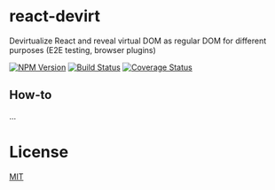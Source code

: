 # react-devirt

Devirtualize React and reveal virtual DOM as regular DOM for different purposes (E2E testing, browser plugins)

[![NPM Version][npm-image]][npm-url]
[![Build Status][travis-image]][travis-url]
[![Coverage Status][coveralls-image]][coveralls-url]

## How-to

...

# License

[MIT](http://vjpr.mit-license.org)

[npm-image]: https://badge.fury.io/js/%40redneckz%2Freact-devirt.svg
[npm-url]: https://www.npmjs.com/package/%40redneckz%2Freact-devirt
[travis-image]: https://travis-ci.org/redneckz/react-devirt.svg?branch=master
[travis-url]: https://travis-ci.org/redneckz/react-devirt
[coveralls-image]: https://coveralls.io/repos/github/redneckz/react-devirt/badge.svg?branch=master
[coveralls-url]: https://coveralls.io/github/redneckz/react-devirt?branch=master
